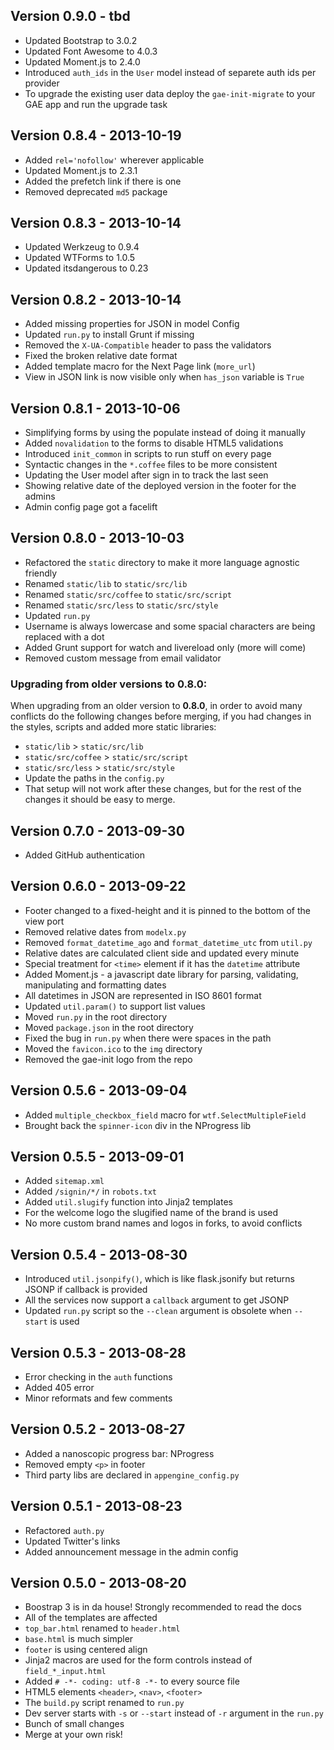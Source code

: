 Version 0.9.0 - tbd
--------------------------
- Updated Bootstrap to 3.0.2
- Updated Font Awesome to 4.0.3
- Updated Moment.js to 2.4.0
- Introduced `auth_ids` in the `User` model instead of separete auth ids per provider
- To upgrade the existing user data deploy the `gae-init-migrate` to your GAE app and run the upgrade task

Version 0.8.4 - 2013-10-19
--------------------------
- Added `rel='nofollow'` wherever applicable
- Updated Moment.js to 2.3.1
- Added the prefetch link if there is one
- Removed deprecated `md5` package

Version 0.8.3 - 2013-10-14
--------------------------
- Updated Werkzeug to 0.9.4
- Updated WTForms to 1.0.5
- Updated itsdangerous to 0.23

Version 0.8.2 - 2013-10-14
--------------------------
- Added missing properties for JSON in model Config
- Updated `run.py` to install Grunt if missing
- Removed the `X-UA-Compatible` header to pass the validators
- Fixed the broken relative date format
- Added template macro for the Next Page link (`more_url`)
- View in JSON link is now visible only when `has_json` variable is `True`

Version 0.8.1 - 2013-10-06
--------------------------
- Simplifying forms by using the populate instead of doing it manually
- Added `novalidation` to the forms to disable HTML5 validations
- Introduced `init_common` in scripts to run stuff on every page
- Syntactic changes in the `*.coffee` files to be more consistent
- Updating the User model after sign in to track the last seen
- Showing relative date of the deployed version in the footer for the admins
- Admin config page got a facelift

Version 0.8.0 - 2013-10-03
--------------------------
- Refactored the `static` directory to make it more language agnostic friendly
- Renamed `static/lib` to `static/src/lib`
- Renamed `static/src/coffee` to `static/src/script`
- Renamed `static/src/less` to `static/src/style`
- Updated `run.py`
- Username is always lowercase and some spacial characters are being replaced
  with a dot
- Added Grunt support for watch and livereload only (more will come)
- Removed custom message from email validator

### Upgrading from older versions to 0.8.0:

When upgrading from an older version to **0.8.0**, in order to avoid many
conflicts do the following changes before merging, if you had changes in the
styles, scripts and added more static libraries:

- `static/lib` > `static/src/lib`
- `static/src/coffee` > `static/src/script`
- `static/src/less` > `static/src/style`
- Update the paths in the `config.py`
- That setup will not work after these changes, but for the rest of the
  changes it should be easy to merge.

Version 0.7.0 - 2013-09-30
--------------------------
- Added GitHub authentication

Version 0.6.0 - 2013-09-22
--------------------------
- Footer changed to a fixed-height and it is pinned to the bottom of the
  view port
- Removed relative dates from `modelx.py`
- Removed `format_datetime_ago` and `format_datetime_utc` from `util.py`
- Relative dates are calculated client side and updated every minute
- Special treatment for `<time>` element if it has the `datetime` attribute
- Added Moment.js - a javascript date library for parsing, validating,
  manipulating and formatting dates
- All datetimes in JSON are represented in ISO 8601 format
- Updated `util.param()` to support list values
- Moved `run.py` in the root directory
- Moved `package.json` in the root directory
- Fixed the bug in `run.py` when there were spaces in the path
- Moved the `favicon.ico` to the `img` directory
- Removed the gae-init logo from the repo

Version 0.5.6 - 2013-09-04
--------------------------
- Added `multiple_checkbox_field` macro for `wtf.SelectMultipleField`
- Brought back the `spinner-icon` div in the NProgress lib

Version 0.5.5 - 2013-09-01
--------------------------
- Added `sitemap.xml`
- Added `/signin/*/` in `robots.txt`
- Added `util.slugify` function into Jinja2 templates
- For the welcome logo the slugified name of the brand is used
- No more custom brand names and logos in forks, to avoid conflicts

Version 0.5.4 - 2013-08-30
--------------------------
- Introduced `util.jsonpify()`, which is like flask.jsonify but returns JSONP
  if callback is provided
- All the services now support a `callback` argument to get JSONP
- Updated `run.py` script so the `--clean` argument is obsolete when `--start`
  is used

Version 0.5.3 - 2013-08-28
--------------------------
- Error checking in the `auth` functions
- Added 405 error
- Minor reformats and few comments

Version 0.5.2 - 2013-08-27
--------------------------
- Added a nanoscopic progress bar: NProgress
- Removed empty `<p>` in footer
- Third party libs are declared in `appengine_config.py`

Version 0.5.1 - 2013-08-23
--------------------------
- Refactored `auth.py`
- Updated Twitter's links
- Added announcement message in the admin config

Version 0.5.0 - 2013-08-20
--------------------------
- Boostrap 3 is in da house! Strongly recommended to read the docs
- All of the templates are affected
- `top_bar.html` renamed to `header.html`
- `base.html` is much simpler
- `footer` is using centered align
- Jinja2 macros are used for the form controls instead of `field_*_input.html`
- Added `# -*- coding: utf-8 -*-` to every source file
- HTML5 elements `<header>`, `<nav>`, `<footer>`
- The `build.py` script renamed to `run.py`
- Dev server starts with `-s` or `--start` instead of `-r` argument in the
  `run.py`
- Bunch of small changes
- Merge at your own risk!
